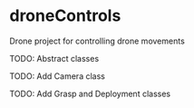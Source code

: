 # droneControls
Drone project for controlling drone movements

TODO: Abstract classes

TODO: Add Camera class

TODO: Add Grasp and Deployment classes

